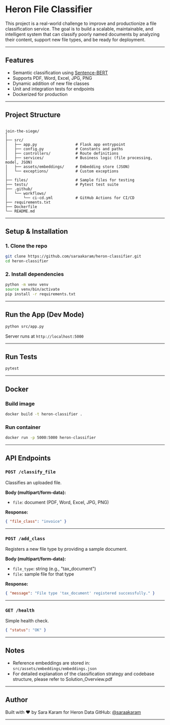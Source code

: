 # Heron File Classifier

This project is a real-world challenge to improve and productionize a file classification service. The goal is to build a scalable, maintainable, and intelligent system that can classify poorly named documents by analyzing their content, support new file types, and be ready for deployment.

---

## Features

- Semantic classification using [Sentence-BERT](https://www.sbert.net/)
- Supports PDF, Word, Excel, JPG, PNG
- Dynamic addition of new file classes
- Unit and integration tests for endpoints
- Dockerized for production

---

## Project Structure

```

join-the-siege/
│
├── src/
│   ├── app.py                 # Flask app entrypoint
│   ├── config.py              # Constants and paths
│   ├── controllers/           # Route definitions
│   ├── services/              # Business logic (file processing, model, JSON)
│   ├── assets/embeddings/     # Embedding store (JSON)
│   └── exceptions/            # Custom exceptions
│
├── files/                     # Sample files for testing
├── tests/                     # Pytest test suite
├── .github/
│   └── workflows/
│       └── ci-cd.yml          # GitHub Actions for CI/CD
├── requirements.txt
├── Dockerfile
└── README.md

````

---

## Setup & Installation

### 1. Clone the repo
```bash
git clone https://github.com/saraakaram/heron-classifier.git
cd heron-classifier
````

### 2. Install dependencies

```bash
python -m venv venv
source venv/bin/activate
pip install -r requirements.txt
```

---

## Run the App (Dev Mode)

```bash
python src/app.py
```

Server runs at `http://localhost:5000`

---

## Run Tests

```bash
pytest
```

---

## Docker

### Build image

```bash
docker build -t heron-classifier .
```

### Run container

```bash
docker run -p 5000:5000 heron-classifier
```

---

## API Endpoints

### `POST /classify_file`

Classifies an uploaded file.

**Body (multipart/form-data):**

* `file`: document (PDF, Word, Excel, JPG, PNG)

**Response:**

```json
{ "file_class": "invoice" }
```

---

### `POST /add_class`

Registers a new file type by providing a sample document.

**Body (multipart/form-data):**

* `file_type`: string (e.g., "tax\_document")
* `file`: sample file for that type

**Response:**

```json
{ "message": "File type 'tax_document' registered successfully." }
```

---

### `GET /health`

Simple health check.

```json
{ "status": "OK" }
```

---

## Notes

* Reference embeddings are stored in: `src/assets/embeddings/embeddings.json`
* For detailed explanation of the classification strategy and codebase structure, please refer to Solution_Overview.pdf

---

## Author

Built with ❤️ by Sara Karam for Heron Data
GitHub: [@saraakaram](https://github.com/saraakaram)

---